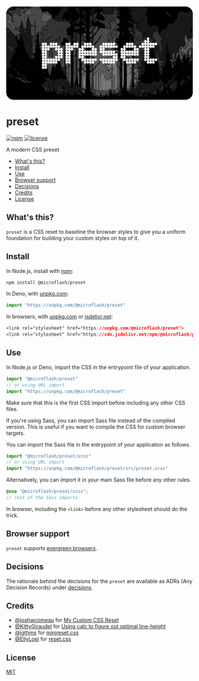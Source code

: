 ![preset](./banner.webp)

# preset

[![npm](https://img.shields.io/npm/v/@microflash/preset)](https://www.npmjs.com/package/@microflash/preset)
[![license](https://img.shields.io/github/license/Microflash/preset)](./LICENSE.md)

A modern CSS preset

- [What's this?](#whats-this)
- [Install](#install)
- [Use](#use)
- [Browser support](#browser-support)
- [Decisions](#decisions)
- [Credits](#credits)
- [License](#license)

## What's this?

`preset` is a CSS reset to baseline the browser styles to give you a uniform foundation for building your custom styles on top of it.

## Install

In Node.js, install with [npm](https://docs.npmjs.com/cli/install):

```sh
npm install @microflash/preset
```

In Deno, with [unpkg.com](https://unpkg.com):

```js
import "https://unpkg.com/@microflash/preset"
```

In browsers, with [unpkg.com](https://unpkg.com) or [jsdelivr.net](https://jsdelivr.net):

```css
<link rel="stylesheet" href="https://unpkg.com/@microflash/preset">
<link rel="stylesheet" href="https://cdn.jsdelivr.net/npm/@microflash/preset">
```

## Use

In Node.js or Deno, import the CSS in the entrypoint file of your application.

```js
import "@microflash/preset"
// or using URL import
import "https://unpkg.com/@microflash/preset"
```

Make sure that this is the first CSS import before including any other CSS files.

If you're using Sass, you can import Sass file instead of the compiled version. This is useful if you want to compile the CSS for custom browser targets.

You can import the Sass file in the entrypoint of your application as follows.

```js
import "@microflash/preset/scss"
// or using URL import
import "https://unpkg.com/@microflash/preset/src/preset.scss"
```

Alternatively, you can import it in your main Sass file before any other rules.

```scss
@use "@microflash/preset/scss";
// rest of the Sass imports
```

In browser, including the `<link>` before any other stylesheet should do the trick.

## Browser support

`preset` supports [evergreen browsers](https://browsersl.ist/#q=defaults%2C+not+IE+%3E+0).

## Decisions

The rationale behind the decisions for the `preset` are available as ADRs (Any Decision Records) under [decisions](./docs/decisions/).

## Credits

- [@joshwcomeau](https://github.com/joshwcomeau) for [My Custom CSS Reset](https://www.joshwcomeau.com/css/custom-css-reset/)
- [@KittyGiraudel](https://github.com/KittyGiraudel) for [Using calc to figure out optimal line-height](https://kittygiraudel.com/2020/05/18/using-calc-to-figure-out-optimal-line-height/)
- [@jgthms](https://github.com/jgthms) for [minireset.css](https://github.com/jgthms/minireset.css)
- [@EllyLoel](https://github.com/EllyLoel) for [reset.css](https://gist.github.com/EllyLoel/4ff8a6472247e6dd2315fd4038926522)

## License

[MIT](./LICENSE.md)
